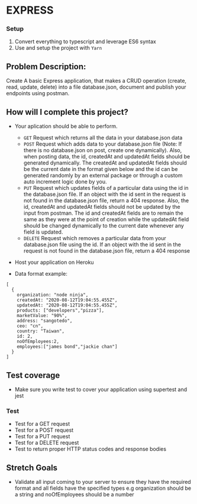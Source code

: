 # EXPRESS

### Setup

1. Convert everything to typescript and leverage ES6 syntax
2. Use and setup the project with `Yarn`

## Problem Description:

Create A basic Express application, that makes a CRUD operation (create, read, update, delete) into a file database.json, document and publish your endpoints using postman.

## How will I complete this project?

- Your aplication should be able to perform.

  - `GET` Request which returns all the data in your database.json data
  - `POST` Request which adds data to your database.json file (Note: If there is no database.json on post, create one dynamically). Also, when posting data, the id, createdAt and updatedAt fields should be generated dynamically. The createdAt and updatedAt fields should be the current date in the format given below and the id can be generated randomly by an external package or through a custom auto increment logic done by you.
  - `PUT` Request which updates fields of a particular data using the id in the database.json file. If an object with the id sent in the request is not found in the database.json file, return a 404 response. Also, the id, createdAt and updatedAt fields should not be updated by the input from postman. The id and createdAt fields are to remain the same as they were at the point of creation while the updatedAt field should be changed dynamically to the current date whenever any field is updated.
  - `DELETE` Request which removes a particular data from your database.json file using the id. If an object with the id sent in the request is not found in the database.json file, return a 404 response

- Host your application on Heroku
- Data format example:

```
[
  {
    organization: "node ninja",
    createdAt: "2020-08-12T19:04:55.455Z",
    updatedAt: "2020-08-12T19:04:55.455Z",
    products: ["developers","pizza"],
    marketValue: "90%",
    address: "sangotedo",
    ceo: "cn",
    country: "Taiwan",
    id: 2,
    noOfEmployees:2,
    employees:["james bond","jackie chan"]
  }
]
```

## Test coverage

- Make sure you write test to cover your application using supertest and jest

### Test

- Test for a GET request
- Test for a POST request
- Test for a PUT request
- Test for a DELETE request
- Test to return proper HTTP status codes and response bodies

## Stretch Goals

- Validate all input coming to your server to ensure they have the required format and all fields have the specified types e.g organization should be a string and noOfEmployees should be a number

